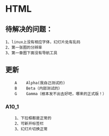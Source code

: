 # HTML

##    待解决的问题：
    1、linux上没有相应字体，幻灯片处有乱码
    2、第一张图的分辨率
    3、第一章图下面没有导航工具

## 更新
        A    Alpha(我自己测试的)
        B    Beta（内部测试的）
        G    Gamma（根本发不出去好吧，哪来的正式版！）
### A10_1
        1、下拉框都是正常的
        2、可新开标签栏
        3、幻灯片切换正常
